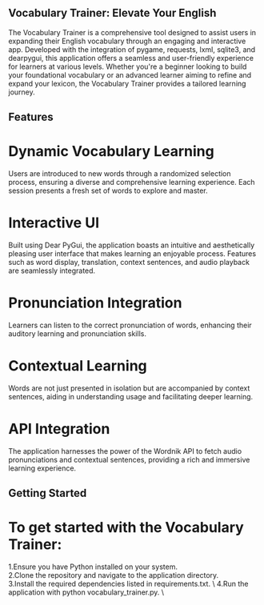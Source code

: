 ## Vocabulary Trainer: Elevate Your English
The Vocabulary Trainer is a comprehensive tool designed to assist users in expanding their English vocabulary through an engaging and interactive app. Developed with the integration of pygame, requests, lxml, sqlite3, and dearpygui, this application offers a seamless and user-friendly experience for learners at various levels. Whether you're a beginner looking to build your foundational vocabulary or an advanced learner aiming to refine and expand your lexicon, the Vocabulary Trainer provides a tailored learning journey.
## Features 
# Dynamic Vocabulary Learning
Users are introduced to new words through a randomized selection process, ensuring a diverse and comprehensive learning experience. Each session presents a fresh set of words to explore and master.
# Interactive UI
Built using Dear PyGui, the application boasts an intuitive and aesthetically pleasing user interface that makes learning an enjoyable process. Features such as word display, translation, context sentences, and audio playback are seamlessly integrated.
# Pronunciation Integration
Learners can listen to the correct pronunciation of words, enhancing their auditory learning and pronunciation skills.
# Contextual Learning
Words are not just presented in isolation but are accompanied by context sentences, aiding in understanding usage and facilitating deeper learning.
# API Integration
The application harnesses the power of the Wordnik API to fetch audio pronunciations and contextual sentences, providing a rich and immersive learning experience.

## Getting Started
# To get started with the Vocabulary Trainer:

1.Ensure you have Python installed on your system. \
2.Clone the repository and navigate to the application directory. \
3.Install the required dependencies listed in requirements.txt. \ 
4.Run the application with python vocabulary_trainer.py. \
